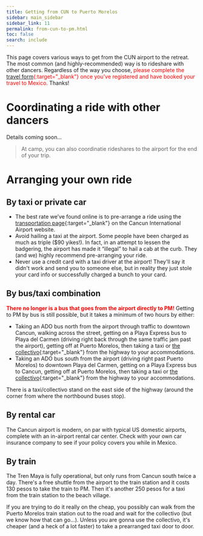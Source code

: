 ```yaml
---
title: Getting from CUN to Puerto Morelos
sidebar: main_sidebar
sidebar_link: 11
permalink: from-cun-to-pm.html
toc: false
search: include
---
```


This page covers various ways to get from the CUN airport to the retreat. The most common (and highly-recommended) way is to rideshare with other dancers. Regardless of the way you choose, <span style="color: red">please complete the [travel form](https://docs.google.com/forms/d/e/1FAIpQLSex7cyDs_Xf33rAxqU2S749xG_MB4lMQk3fPvF_p0JkkoKyTg/viewform){:target="_blank"} once you’ve registered and have booked your travel to Mexico.</span> Thanks!

<!--# Group rate rides

Once you clear customs at CUN, the scene is quite a zoo! But no need to be intimidated; it’s part of the adventure! To lessen your potential overwhelm, we are arranging rides for all who want them. 

- We’ll connect you with your driver and he will meet you at the curb.
- Our discounted rate is 650 pesos or $35 per car, paid directly to the driver upon arrival in Puerto Morelos. This price is definitely the best rate for a private car and 1/2 the price of getting into a taxi at the airport without an advance reservation!
- To use our service, you must complete the [**travel form**](https://docs.google.com/forms/d/e/1FAIpQLSex7cyDs_Xf33rAxqU2S749xG_MB4lMQk3fPvF_p0JkkoKyTg/viewform){:target="_blank"} well in advance of your arrival date.
-->

# Coordinating a ride with other dancers

Details coming soon...

> At camp, you can also coordinatie rideshares to the airport for the end of your trip.

# Arranging your own ride

## By taxi or private car

- The best rate we’ve found online is to pre-arrange a ride using the [transportation page](https://www.cancunairport.com/transportation.html){:target="_blank"} on the Cancun International Airport website.
- Avoid hailing a taxi at the airport. Some people have been charged as much as triple ($90 yikes!). In fact, in an attempt to lessen the badgering, the airport has made it “illegal” to hail a cab at the curb. They (and we) highly recommend pre-arranging your ride.
- Never use a credit card with a taxi driver at the airport! They'll say it didn't work and send you to someone else, but in reality they just stole your card info or successfully charged a bunch to your card.

## By bus/taxi combination

<span style="color: red">**There no longer is a bus that goes from the airport directly to PM!**</span> Getting to PM by bus is still possible, but it takes a minimum of two hours by either:

- Taking an ADO bus north from the airport through traffic to downtown Cancun, walking across the street, getting on a Playa Express bus to Playa del Carmen (driving right back through the same traffic jam past the airport), getting off at Puerto Morelos, then taking a taxi or [the collectivo](https://puertomorelos.mx/producto/colectivos/){:target="_blank"} from the highway to your accommodations.
- Taking an ADO bus south from the airport (driving right past Puerto Morelos) to downtown Playa del Carmen, getting on a Playa Express bus to Cancun, getting off at Puerto Morelos, then taking a taxi  or [the collectivo](https://puertomorelos.mx/producto/colectivos/){:target="_blank"} from the highway to your accommodations.

There is a taxi/collectivo stand on the east side of the highway (around the corner from where the northbound buses stop).

## By rental car

The Cancun airport is modern, on par with typical US domestic airports, complete with an in-airport rental car center. Check with your own car insurance company to see if your policy covers you while in Mexico.

## By train

The Tren Maya is fully operational, but only runs from Cancun south twice a day. There's a free shuttle from the airport to the train station and it costs 130 pesos to take the train to PM. Then it's another 250 pesos for a taxi from the train station to the beach village.

If you are trying to do it really on the cheap, you possibly can walk from the Puerto Morelos train station out to the road and wait for the collectivo (but we know how that can go...). Unless you are gonna use the collectivo, it's cheaper (and a heck of a lot faster) to take a prearranged taxi door to door.